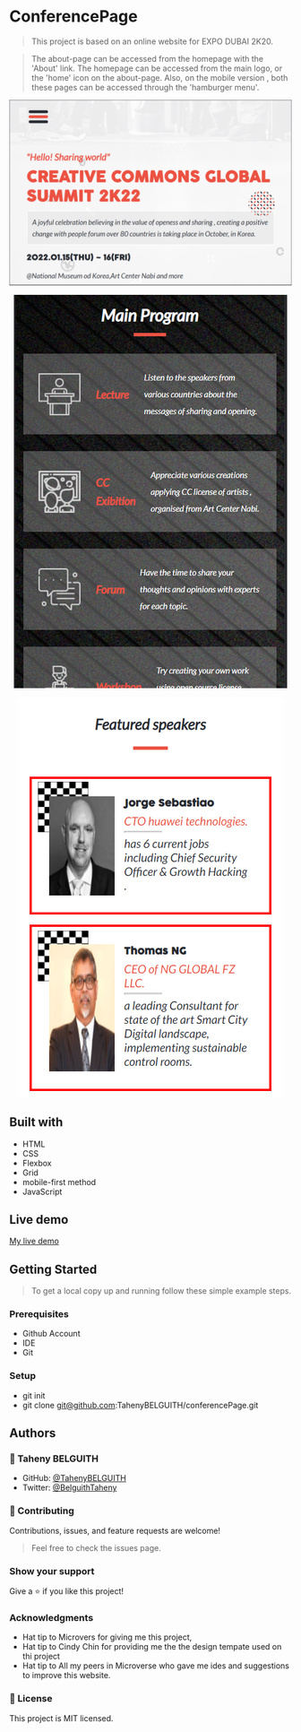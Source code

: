 # ConferencePage


> This project is based on an online website for EXPO DUBAI 2K20.

>The about-page can be accessed from the homepage with the 'About' link. The homepage can be accessed from the main logo, or the 'home' icon on the about-page. Also, on the mobile version
, both these pages can be accessed through the 'hamburger menu'.

<p align="center">
  <img src="pictures/screenshots/1.PNG"/>
</p>


<p align="center">
  <img src="pictures/screenshots/2.PNG"/>
</p>


<p align="center">
  <img src="pictures/screenshots/3.PNG"/>
</p>

## Built with

- HTML
- CSS
- Flexbox
- Grid
- mobile-first method
- JavaScript


## Live demo

[My live demo](https://tahenybelguith.github.io/conferencePage/) 

## Getting Started

> To get a local copy up and running follow these simple example steps.

### Prerequisites

- Github Account
- IDE
- Git

### Setup

- git init
- git clone git@github.com:TahenyBELGUITH/conferencePage.git

## Authors

### 👩 Taheny BELGUITH

- GitHub: [@TahenyBELGUITH](https://github.com/TahenyBELGUITH)
- Twitter: [@BelguithTaheny](https://twitter.com/BelguithTaheny)

### 🤝 Contributing

Contributions, issues, and feature requests are welcome!

> Feel free to check the issues page.

### Show your support

Give a ⭐️ if you like this project!


### Acknowledgments
- Hat tip to Microvers for giving me this project,
- Hat tip to Cindy Chin for providing me the the design tempate used on thi project
- Hat tip to All my peers in Microverse who gave me ides and suggestions to improve this website.


### 📝 License

This project is MIT licensed.
